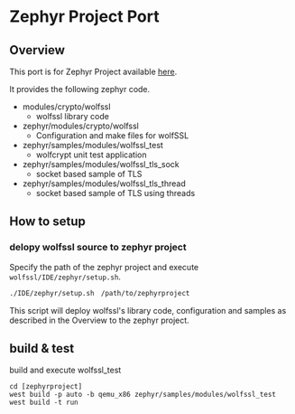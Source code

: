 Zephyr Project Port
===================

## Overview

This port is for Zephyr Project available [here](https://www.zephyrproject.org/).

It provides the following zephyr code.

- modules/crypto/wolfssl
    - wolfssl library code
- zephyr/modules/crypto/wolfssl
    - Configuration and make files for wolfSSL
- zephyr/samples/modules/wolfssl_test
    - wolfcrypt unit test application
- zephyr/samples/modules/wolfssl_tls_sock
    - socket based sample of TLS
- zephyr/samples/modules/wolfssl_tls_thread
    - socket based sample of TLS using threads

## How to setup

### delopy wolfssl source to zephyr project
Specify the path of the zephyr project and execute  `wolfssl/IDE/zephyr/setup.sh`.

```bash
./IDE/zephyr/setup.sh　/path/to/zephyrproject
```

This script will deploy wolfssl's library code, configuration and samples as described in the Overview to the zephyr project.

## build & test

build and execute wolfssl_test

```
cd [zephyrproject]
west build -p auto -b qemu_x86 zephyr/samples/modules/wolfssl_test
west build -t run
```

